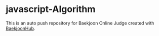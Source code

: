 # javascript-Algorithm
This is an auto push repository for Baekjoon Online Judge created with [BaekjoonHub](https://github.com/BaekjoonHub/BaekjoonHub).
